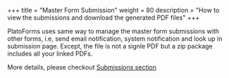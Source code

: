 +++
title = "Master Form Submission"
weight = 80
description = "How to view the submissions and download the generated PDF files"
+++

PlatoForms uses same way to manage the master form submissions with other forms, i.e, send email notification, system notification and look up in submission page. Except, the file is not a signle PDF but a zip package includes all your linked PDFs. 

More details, please checkout [Submissions section](/pdf-form-submissions)
